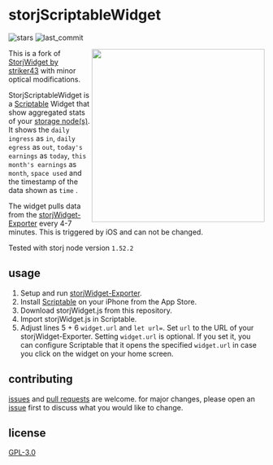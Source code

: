 # storjScriptableWidget

![stars](https://img.shields.io/github/stars/dusselmann/storjScriptableWidget) ![last_commit](https://img.shields.io/github/last-commit/dusselmann/storjScriptableWidget)

<img src="https://github.com/dusselmann/storjScriptableWidget/blob/main/screenshot.jpeg?raw=true" alt="" width=340 align="right"/> 

This is a fork of [StorjWidget by striker43](https://github.com/striker43/storjWidget) with minor optical modifications. 

StorjScriptableWidget is a <a href="https://scriptable.app">Scriptable</a> Widget that show aggregated stats of your [storage node(s)](https://www.storj.io/node). It shows the `daily ingress` as `in`, `daily egress` as `out`, `today's earnings` as `today`, `this month's earnings` as `month`, `space used` and the timestamp of the data shown as `time` . 

The widget pulls data from the [storjWidget-Exporter](https://github.com/striker43/storjWidget-exporter) every 4-7 minutes. This is triggered by iOS and can not be changed. 

Tested with storj node version `1.52.2`

## usage

1. Setup and run [storjWidget-Exporter](https://github.com/striker43/storjWidget-exporter).
2. Install <a href="https://scriptable.app">Scriptable</a> on your iPhone from the App Store.
3. Download storjWidget.js from this repository.
4. Import storjWidget.js in Scriptable.
5. Adjust lines 5 + 6 `widget.url` and `let url=`. Set `url` to the URL of your storjWidget-Exporter. Setting `widget.url` is optional. If you set it, you can configure Scriptable that it opens the specified `widget.url` in case you click on the widget on your home screen.

## contributing

[issues](https://github.com/dusselmann/storjScriptableWidget/issues) and [pull requests](https://github.com/dusselmann/storjScriptableWidget/pulls) are welcome. for major changes, please open an [issue](https://github.com/dusselmann/storjScriptableWidget/issues) first to discuss what you would like to change.

## license

[GPL-3.0](https://www.gnu.org/licenses/gpl-3.0.en.html)
